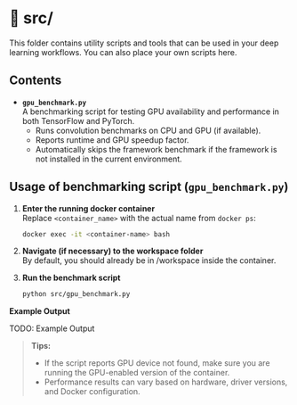# 📂 src/

This folder contains utility scripts and tools that can be used in your deep learning workflows.
You can also place your own scripts here. 

## Contents
- **`gpu_benchmark.py`**  
  A benchmarking script for testing GPU availability and performance in both TensorFlow and PyTorch.  
  - Runs convolution benchmarks on CPU and GPU (if available).  
  - Reports runtime and GPU speedup factor.  
  - Automatically skips the framework benchmark if the framework is not installed in the current environment.

## Usage of benchmarking script (`gpu_benchmark.py`)

1. **Enter the running docker container** \
    Replace `<container_name>` with the actual name from `docker ps`:
    ```bash
    docker exec -it <container-name> bash
    ```

2. **Navigate (if necessary) to the workspace folder** \
    By default, you should already be in /workspace inside the container.

3. **Run the benchmark script** 
    ```bash
    python src/gpu_benchmark.py
    ```

**Example Output**

TODO: Example Output

> **Tips:**
> - If the script reports GPU device not found, make sure you are running the GPU-enabled version of the container.
> - Performance results can vary based on hardware, driver versions, and Docker configuration.
